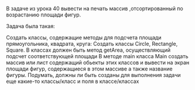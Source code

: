 В задаче из урока 40 вывести  на печать массив ,отсортированный по возрастанию площади фигур.

Задача была такая:  

Создать классы, содержащие методы для подсчета площади прямоугольника, квадрата, круга:
Создать классы Circle, Rectangle, Square.
В классах должен быть метод getArea, осуществляющий подсчет соответствующей площади
В методе main класса Main создать массив или лист содержащий обьекты этих классов и вывести на экран площади фигур, содержащиеся в этом массиве а также название фигуры.
Подумать, должны ли быть созданы для выполнения задачи еще какие-то классы/класс и поля в классе/классах
